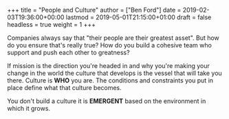 +++
title = "People and Culture"
author = ["Ben Ford"]
date = 2019-02-03T19:36:00+00:00
lastmod = 2019-05-01T21:15:00+01:00
draft = false
headless = true
weight = 1
+++

Companies always say that "their people are their greatest asset". But how do you
ensure that's really true? How do you build a cohesive team who support and push
each other to greatness?

If mission is the direction you're headed in and why you're making your change
in the world the culture that develops is the vessel that will take you there.
Culture is **WHO** you are. The conditions and constraints you put in place define
what that culture becomes.

You don't build a culture it is **EMERGENT** based on the environment in which it
grows.

<a id="orgd6e3946"></a>
